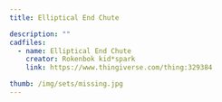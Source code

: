 ```yaml
---
title: Elliptical End Chute

description: ""
cadfiles:
  - name: Elliptical End Chute
    creator: Rokenbok kid*spark
    link: https://www.thingiverse.com/thing:329384

thumb: /img/sets/missing.jpg
---
```

